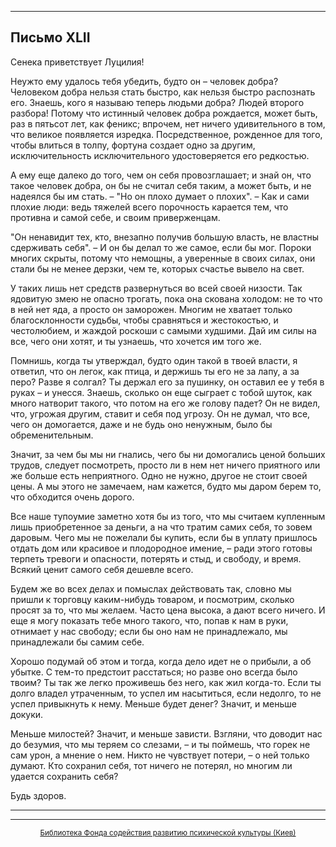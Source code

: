

* * *

## Письмо XLII

Сенека приветствует Луцилия!

Неужто ему удалось тебя убедить, будто он – человек добра? Человеком добра нельзя стать быстро, как нельзя быстро распознать его. Знаешь, кого я называю теперь людьми добра? Людей второго разбора! Потому что истинный человек добра рождается, может быть, раз в пятьсот лет, как феникс; впрочем, нет ничего удивительного в том, что великое появляется изредка. Посредственное, рожденное для того, чтобы влиться в толпу, фортуна создает одно за другим, исключительность исключительного удостоверяется его редкостью.

А ему еще далеко до того, чем он себя провозглашает; и знай он, что такое человек добра, он бы не считал себя таким, а может быть, и не надеялся бы им стать. – "Но он плохо думает о плохих". – Как и сами плохие люди: ведь тяжелей всего порочность карается тем, что противна и самой себе, и своим приверженцам.

"Он ненавидит тех, кто, внезапно получив большую власть, не властны сдерживать себя". – И он бы делал то же самое, если бы мог. Пороки многих скрыты, потому что немощны, а уверенные в своих силах, они стали бы не менее дерзки, чем те, которых счастье вывело на свет.

У таких лишь нет средств развернуться во всей своей низости. Так ядовитую змею не опасно трогать, пока она скована холодом: не то что в ней нет яда, а просто он заморожен. Многим не хватает только благосклонности судьбы, чтобы сравняться и жестокостью, и честолюбием, и жаждой роскоши с самыми худшими. Дай им силы на все, чего они хотят, и ты узнаешь, что хочется им того же.

Помнишь, когда ты утверждал, будто один такой в твоей власти, я ответил, что он легок, как птица, и держишь ты его не за лапу, а за перо? Разве я солгал? Ты держал его за пушинку, он оставил ее у тебя в руках – и унесся. Знаешь, сколько он еще сыграет с тобой шуток, как много натворит такого, что потом на его же голову падет? Он не видел, что, угрожая другим, ставит и себя под угрозу. Он не думал, что все, чего он домогается, даже и не будь оно ненужным, было бы обременительным.

Значит, за чем бы мы ни гнались, чего бы ни домогались ценой больших трудов, следует посмотреть, просто ли в нем нет ничего приятного или же больше есть неприятного. Одно не нужно, другое не стоит своей цены. А мы этого не замечаем, нам кажется, будто мы даром берем то, что обходится очень дорого.

Все наше тупоумие заметно хотя бы из того, что мы считаем купленным лишь приобретенное за деньги, а на что тратим самих себя, то зовем даровым. Чего мы не пожелали бы купить, если бы в уплату пришлось отдать дом или красивое и плодородное имение, – ради этого готовы терпеть тревоги и опасности, потерять и стыд, и свободу, и время. Всякий ценит самого себя дешевле всего.

Будем же во всех делах и помыслах действовать так, словно мы пришли к торговцу каким-нибудь товаром, и посмотрим, сколько просят за то, что мы желаем. Часто цена высока, а дают всего ничего. И еще я могу показать тебе много такого, что, попав к нам в руки, отнимает у нас свободу; если бы оно нам не принадлежало, мы принадлежали бы самим себе.

Хорошо подумай об этом и тогда, когда дело идет не о прибыли, а об убытке. С тем-то предстоит расстаться; но разве оно всегда было твоим? Ты так же легко проживешь без него, как жил когда-то. Если ты долго владел утраченным, то успел им насытиться, если недолго, то не успел привыкнуть к нему. Меньше будет денег? Значит, и меньше докуки.

Меньше милостей? Значит, и меньше зависти. Взгляни, что доводит нас до безумия, что мы теряем со слезами, – и ты поймешь, что горек не сам урон, а мнение о нем. Никто не чувствует потери, – о ней только думают. Кто сохранил себя, тот ничего не потерял, но многим ли удается сохранить себя?

Будь здоров.

<div align="center">

* * *



* * *

[<small>Библиотека Фонда содействия развитию психической культуры (Киев)</small>](mailto:webmaster@psylib.kiev.ua)</div>
